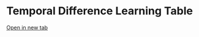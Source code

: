 # Temporal Difference Learning Table

<a href="https://younesstrittmatter.github.io/teaching/_static/machine-learning/td/td-table.html" target="_blank">Open in new tab</a>

